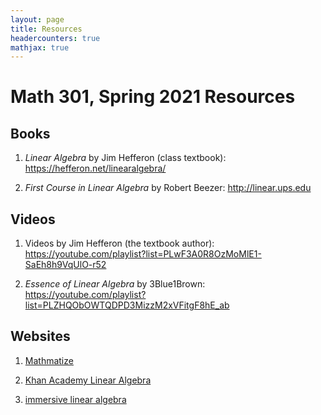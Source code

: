```yaml
---
layout: page
title: Resources
headercounters: true
mathjax: true
---
```


# Math 301, Spring 2021 Resources

## Books

1.  *Linear Algebra* by Jim Hefferon (class textbook):
    <https://hefferon.net/linearalgebra/>

2.  *First Course in Linear Algebra* by Robert Beezer:
    <http://linear.ups.edu>


## Videos

1.  Videos by Jim Hefferon (the textbook author):
    <https://youtube.com/playlist?list=PLwF3A0R8OzMoMlE1-SaEh8h9VqUlO-r52>
   
2.  *Essence of Linear Algebra* by 3Blue1Brown:
    <https://youtube.com/playlist?list=PLZHQObOWTQDPD3MizzM2xVFitgF8hE_ab>

## Websites

1.  [Mathmatize](https://www.mathmatize.com/)

2.  [Khan Academy Linear Algebra](https://www.khanacademy.org/math/linear-algebra)

3.  [immersive linear algebra](http://immersivemath.com/ila/index.html)


